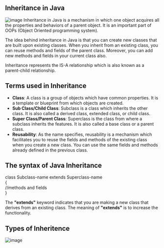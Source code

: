 ## Inheritance in Java
![image](https://user-images.githubusercontent.com/67740644/141668514-1e321302-9f9f-4e70-be91-f63382685f1b.png)
Inheritance in Java is a mechanism in which one object acquires all the properties and behaviors of a parent object. It is an important part of OOPs
(Object Oriented programming system).

The idea behind inheritance in Java is that you can create new classes
that are built upon existing classes. When you inherit from an existing class, you can reuse methods and fields of the parent class. Moreover, you can add new methods and fields in your current class also.

Inheritance represents the IS-A relationship which is also known as a parent-child relationship.

## Terms used in Inheritance
- **Class**: A class is a group of objects which have common properties. It is a template or blueprint from which objects are created.
- **Sub Class/Child Class**: Subclass is a class which inherits the other class. It is also called a derived class, extended class, or child class.
- **Super Class/Parent Class**: Superclass is the class from where a subclass inherits the features. It is also called a base class or a parent class.
- **Reusability**: As the name specifies, reusability is a mechanism which facilitates you to reuse the fields and methods of the existing class when you create a new class. You can     use the same fields and methods already defined in the previous class.

## The syntax of Java Inheritance

class Subclass-name extends Superclass-name  
{  
   //methods and fields  
}  

The **"extends"** keyword indicates that you are making a new class that derives from an existing class. The meaning of **"extends"** is to increase the functionality.

## Types of Inheritence
![image](https://user-images.githubusercontent.com/67740644/141668489-98eb93bf-add4-49f7-8b98-693237568825.png)
